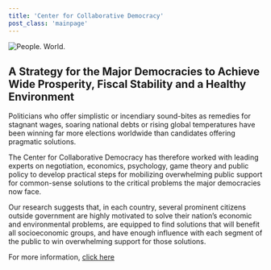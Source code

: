 ```yaml
---
title: 'Center for Collaborative Democracy'
post_class: 'mainpage'
---
```


![People. World.](/files/people-world.jpg)

## A Strategy for the Major Democracies to Achieve Wide Prosperity, Fiscal Stability and a Healthy Environment

Politicians who offer simplistic or incendiary sound-bites as remedies for stagnant wages, soaring national debts or rising global temperatures have been winning far more elections worldwide than candidates offering pragmatic solutions.  

The Center for Collaborative Democracy has therefore worked with leading experts on negotiation, economics, psychology, game theory and public policy to develop practical steps for mobilizing overwhelming public support for common-sense solutions to the critical problems the major democracies now face.

Our research suggests that, in each country, several prominent citizens outside government are highly motivated to solve their nation’s economic and environmental problems, are equipped to find solutions that will benefit all socioeconomic groups, and have enough influence with each segment of the public to win overwhelming support for those solutions.

For more information, [click here][2]

[2]: http://www.GenuineRepresentation.org/reve
